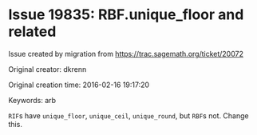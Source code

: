 # Issue 19835: RBF.unique_floor and related

Issue created by migration from https://trac.sagemath.org/ticket/20072

Original creator: dkrenn

Original creation time: 2016-02-16 19:17:20

Keywords: arb

`RIF`s have `unique_floor`, `unique_ceil`, `unique_round`, but `RBF`s not. Change this.
